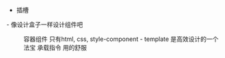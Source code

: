 - <slot /> 插槽
<Menu>

</Menu>
- 像设计盒子一样设计组件吧
<Menu> 容器组件
只有html, css, style-component
- template 是高效设计的一个法宝
承载指令 用的舒服